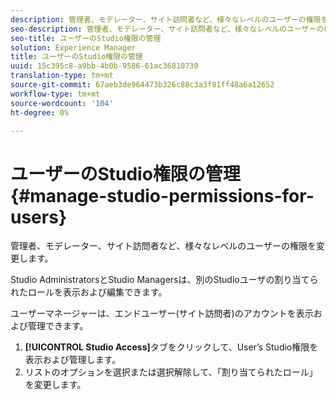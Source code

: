 ```yaml
---
description: 管理者、モデレーター、サイト訪問者など、様々なレベルのユーザーの権限を変更します。
seo-description: 管理者、モデレーター、サイト訪問者など、様々なレベルのユーザーの権限を変更します。
seo-title: ユーザーのStudio権限の管理
solution: Experience Manager
title: ユーザーのStudio権限の管理
uuid: 15c395c8-a9bb-4b0b-9586-61ac36810730
translation-type: tm+mt
source-git-commit: 67aeb3de964473b326c88c3a3f81ff48a6a12652
workflow-type: tm+mt
source-wordcount: '104'
ht-degree: 0%

---
```



# ユーザーのStudio権限の管理{#manage-studio-permissions-for-users}

管理者、モデレーター、サイト訪問者など、様々なレベルのユーザーの権限を変更します。

Studio AdministratorsとStudio Managersは、別のStudioユーザの割り当てられたロールを表示および編集できます。

ユーザーマネージャーは、エンドユーザー(サイト訪問者)のアカウントを表示および管理できます。

1. **[!UICONTROL Studio Access]**&#x200B;タブをクリックして、User’s Studio権限を表示および管理します。
1. リストのオプションを選択または選択解除して、「割り当てられたロール」を変更します。
